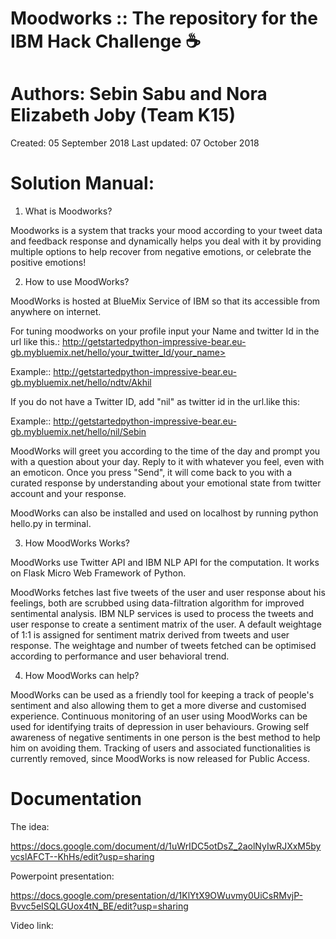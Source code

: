# Moodworks :: The repository for the IBM Hack Challenge :coffee:
# Authors: Sebin Sabu and Nora Elizabeth Joby (Team K15)
Created: 05 September 2018
Last updated: 07 October 2018

# Solution Manual:

1. What is Moodworks?

Moodworks is a system that tracks your mood according to your tweet data and feedback response and dynamically helps you deal with it by providing multiple options to help recover from negative emotions, or celebrate the positive emotions!

2. How to use MoodWorks?

MoodWorks is hosted at BlueMix Service of IBM so that its accessible from anywhere on internet.

For tuning moodworks on your profile input your Name and twitter Id in the url like this.:
http://getstartedpython-impressive-bear.eu-gb.mybluemix.net/hello/your_twitter_Id/your_name>

Example:: http://getstartedpython-impressive-bear.eu-gb.mybluemix.net/hello/ndtv/Akhil

If you do not have a Twitter ID, add "nil" as twitter id in the url.like this:

Example:: http://getstartedpython-impressive-bear.eu-gb.mybluemix.net/hello/nil/Sebin

MoodWorks will greet you according to the time of the day and prompt you with a question about your day. Reply to it with whatever you feel, even with an emoticon. Once you press "Send", it will come back to you with a curated response by understanding about your emotional state from twitter account and your response.

MoodWorks can also be installed and used on localhost by running python hello.py in terminal.

3. How MoodWorks Works?

MoodWorks use Twitter API and IBM NLP API for the computation. It works on Flask Micro Web Framework of Python.

MoodWorks fetches last five tweets of the user and user response about his feelings, both are scrubbed using data-filtration algorithm for improved sentimental analysis. IBM NLP services is used to process the tweets and user response to create a sentiment matrix of the user. A default weightage of 1:1 is assigned for sentiment matrix derived from tweets and user response.
The weightage and number of tweets fetched can be optimised according to performance and user behavioral trend.

4. How MoodWorks can help?

MoodWorks can be used as a friendly tool for keeping a track of people's sentiment and also allowing them to get a more diverse and customised  experience. Continuous monitoring of an user using MoodWorks can be used for identifying traits of depression in user behaviours. Growing self awareness of negative sentiments in one person is the best method to help him on avoiding them.
Tracking of users and associated functionalities is currently removed, since MoodWorks is now released for Public Access.

# Documentation

The idea:

https://docs.google.com/document/d/1uWrIDC5otDsZ_2aolNyIwRJXxM5byvcslAFCT--KhHs/edit?usp=sharing

Powerpoint presentation:

https://docs.google.com/presentation/d/1KlYtX9OWuvmy0UiCsRMvjP-Bvvc5eISQLGUox4tN_BE/edit?usp=sharing

Video link:

